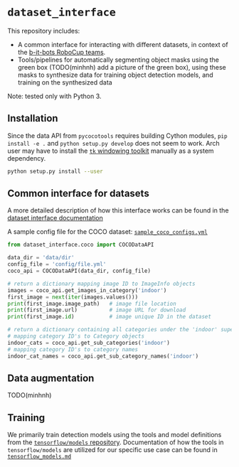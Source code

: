 # `dataset_interface`

This repository includes:

* A common interface for interacting with different datasets, in context of the
[b-it-bots RoboCup teams](https://github.com/b-it-bots/).
* Tools/pipelines for automatically segmenting object masks using the green box (TODO(minhnh) add a picture of
the green box), using these masks to synthesize data for training object detection models, and training on the
synthesized data

Note: tested only with Python 3.

## Installation

Since the data API from `pycocotools` requires building Cython modules, `pip install -e .` and
`python setup.py develop` does not seem to work. Arch user may have to install the
[`tk` windowing toolkit](https://www.archlinux.org/packages/extra/x86_64/tk/) manually as a system dependency.

```sh
python setup.py install --user
```

## Common interface for datasets

A more detailed description of how this interface works can be found in the
[dataset interface documentation](docs/dataset_interface.md)

A sample config file for the COCO dataset: [`sample_coco_configs.yml`](./config/sample_coco_configs.yml)

```python
from dataset_interface.coco import COCODataAPI

data_dir = 'data/dir'
config_file = 'config/file.yml'
coco_api = COCODataAPI(data_dir, config_file)

# return a dictionary mapping image ID to ImageInfo objects
images = coco_api.get_images_in_category('indoor')
first_image = next(iter(images.values()))
print(first_image.image_path)   # image file location
print(first_image.url)          # image URL for download
print(first_image.id)           # image unique ID in the dataset

# return a dictionary containing all categories under the 'indoor' super category,
# mapping category ID's to Category objects
indoor_cats = coco_api.get_sub_categories('indoor')
# mapping category ID's to category names
indoor_cat_names = coco_api.get_sub_category_names('indoor')

```

## Data augmentation

TODO(minhnh)

## Training

We primarily train detection models using the tools and model definitions from the
[`tensorflow/models` repository](http://github.com/tensorflow/models). Documentation of how the tools in
`tensorflow/models` are utilized for our specific use case can be found in
[`tensorflow_models.md`](docs/tensorflow_models.md)
